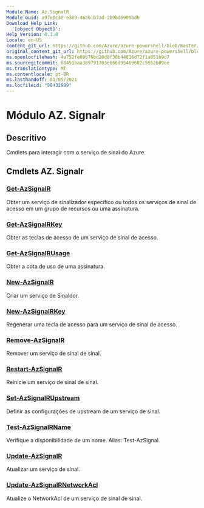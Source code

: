 ```yaml
---
Module Name: Az.SignalR
Module Guid: a97e0c3e-e389-46a6-b73d-2b9bd6909bdb
Download Help Link:
  '[object Object]': 
Help Version: 0.1.0
Locale: en-US
content_git_url: https://github.com/Azure/azure-powershell/blob/master/src/SignalR/SignalR/help/Az.SignalR.md
original_content_git_url: https://github.com/Azure/azure-powershell/blob/master/src/SignalR/SignalR/help/Az.SignalR.md
ms.openlocfilehash: 4a752fe09b76bd20d8f30b44816d72f1a051b9d7
ms.sourcegitcommit: 68451baa389791703e666d95469602c5652609ee
ms.translationtype: MT
ms.contentlocale: pt-BR
ms.lasthandoff: 01/05/2021
ms.locfileid: "98432999"
---
```

# Módulo AZ. Signalr
## Descritivo
Cmdlets para interagir com o serviço de sinal do Azure.

## Cmdlets AZ. Signalr
### [Get-AzSignalR](Get-AzSignalR.md)
Obter um serviço de sinalizador específico ou todos os serviços de sinal de acesso em um grupo de recursos ou uma assinatura.

### [Get-AzSignalRKey](Get-AzSignalRKey.md)
Obter as teclas de acesso de um serviço de sinal de acesso.

### [Get-AzSignalRUsage](Get-AzSignalRUsage.md)
Obter a cota de uso de uma assinatura.

### [New-AzSignalR](New-AzSignalR.md)
Criar um serviço de Sinaldor.

### [New-AzSignalRKey](New-AzSignalRKey.md)
Regenerar uma tecla de acesso para um serviço de sinal de acesso.

### [Remove-AzSignalR](Remove-AzSignalR.md)
Remover um serviço de sinal de sinal.

### [Restart-AzSignalR](Restart-AzSignalR.md)
Reinicie um serviço de sinal de sinal.

### [Set-AzSignalRUpstream](Set-AzSignalRUpstream.md)
Definir as configurações de upstream de um serviço de sinal.

### [Test-AzSignalRName](Test-AzSignalRName.md)
Verifique a disponibilidade de um nome. Alias: Test-AzSignal.

### [Update-AzSignalR](Update-AzSignalR.md)
Atualizar um serviço de sinal.

### [Update-AzSignalRNetworkAcl](Update-AzSignalRNetworkAcl.md)
Atualize o NetworkAcl de um serviço de sinal de sinal.

